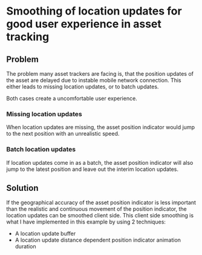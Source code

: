 # Smoothing of location updates for good user experience in asset tracking
## Problem
The problem many asset trackers are facing is, that the position updates of the asset are delayed due to instable mobile network connection. 
This either leads to missing location updates, or to batch updates.

Both cases create a uncomfortable user experience. 

### Missing location updates
When location updates are missing, the asset position indicator would jump to the next position with an unrealistic speed.

### Batch location updates
If location updates come in as a batch, the asset position indicator will also jump to the latest position and leave out the interim location updates.

## Solution
If the geographical accuracy of the asset position indicator is less important than the realistic and continuous movement of the position indicator,
the location updates can be smoothed client side. This client side smoothing is what I have implemented in this example by using 2 techniques:

- A location update buffer
- A location update distance dependent position indicator animation duration 

